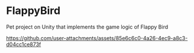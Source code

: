 # FlappyBird
Pet project on Unity that implements the game logic of Flappy Bird

https://github.com/user-attachments/assets/85e6c6c0-4a26-4ec9-a8c3-d04cc1ce873f


